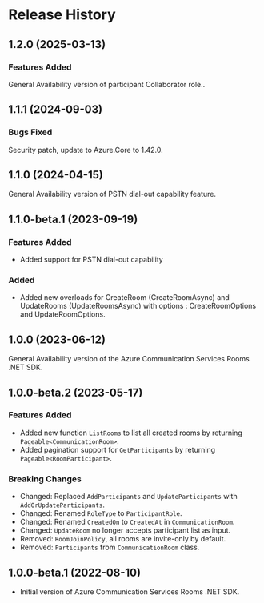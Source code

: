 # Release History

## 1.2.0 (2025-03-13)

### Features Added
General Availability version of participant Collaborator role..

## 1.1.1 (2024-09-03)

### Bugs Fixed
Security patch, update to Azure.Core to 1.42.0.

## 1.1.0 (2024-04-15)
General Availability version of PSTN dial-out capability feature.

## 1.1.0-beta.1 (2023-09-19)

### Features Added
- Added support for PSTN dial-out capability

### Added
- Added new overloads for CreateRoom (CreateRoomAsync) and UpdateRooms (UpdateRoomsAsync) with options : CreateRoomOptions and UpdateRoomOptions. 

## 1.0.0 (2023-06-12)
General Availability version of the Azure Communication Services Rooms .NET SDK.

## 1.0.0-beta.2 (2023-05-17)

### Features Added
- Added new function `ListRooms` to list all created rooms by returning `Pageable<CommunicationRoom>`.
- Added pagination support for `GetParticipants` by returning `Pageable<RoomParticipant>`.

### Breaking Changes
- Changed: Replaced `AddParticipants` and `UpdateParticipants` with `AddOrUpdateParticipants`.
- Changed: Renamed `RoleType` to `ParticipantRole`.
- Changed: Renamed `CreatedOn` to `CreatedAt` in `CommunicationRoom`.
- Changed: `UpdateRoom` no longer accepts participant list as input.
- Removed: `RoomJoinPolicy`, all rooms are invite-only by default.
- Removed: `Participants` from `CommunicationRoom` class.


## 1.0.0-beta.1 (2022-08-10)
- Initial version of Azure Communication Services Rooms .NET SDK.
